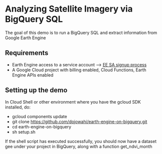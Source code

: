 # Analyzing Satellite Imagery via BigQuery SQL
The goal of this demo is to run a BigQuery SQL and extract information from Google Earth Engine

## Requirements
* Earth Engine access to a service account --> [EE SA signup process](https://developers.google.com/earth-engine/guides/service_account)
* A Google Cloud project with billing enabled, Cloud Functions, Earth Engine APIs enabled


## Setting up the demo
In Cloud Shell or other environment where you have the gcloud SDK installed, do:
* gcloud components update
* git clone https://github.com/dojowahi/earth-engine-on-bigquery.git
* cd earth-engine-on-bigquery
* sh setup.sh

If the shell script has executed successfully, you should now have a dataset gee under your project in BigQuery, along with a function get_ndvi_month
